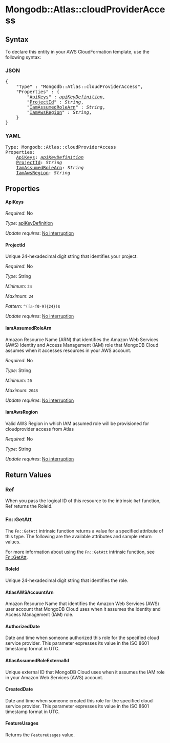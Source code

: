 # Mongodb::Atlas::cloudProviderAccess

## Syntax

To declare this entity in your AWS CloudFormation template, use the following syntax:

### JSON

<pre>
{
    "Type" : "Mongodb::Atlas::cloudProviderAccess",
    "Properties" : {
        "<a href="#apikeys" title="ApiKeys">ApiKeys</a>" : <i><a href="apikeydefinition.md">apiKeyDefinition</a></i>,
        "<a href="#projectid" title="ProjectId">ProjectId</a>" : <i>String</i>,
        "<a href="#iamassumedrolearn" title="IamAssumedRoleArn">IamAssumedRoleArn</a>" : <i>String</i>,
        "<a href="#iamawsregion" title="IamAwsRegion">IamAwsRegion</a>" : <i>String</i>,
    }
}
</pre>

### YAML

<pre>
Type: Mongodb::Atlas::cloudProviderAccess
Properties:
    <a href="#apikeys" title="ApiKeys">ApiKeys</a>: <i><a href="apikeydefinition.md">apiKeyDefinition</a></i>
    <a href="#projectid" title="ProjectId">ProjectId</a>: <i>String</i>
    <a href="#iamassumedrolearn" title="IamAssumedRoleArn">IamAssumedRoleArn</a>: <i>String</i>
    <a href="#iamawsregion" title="IamAwsRegion">IamAwsRegion</a>: <i>String</i>
</pre>

## Properties

#### ApiKeys

_Required_: No

_Type_: <a href="apikeydefinition.md">apiKeyDefinition</a>

_Update requires_: [No interruption](https://docs.aws.amazon.com/AWSCloudFormation/latest/UserGuide/using-cfn-updating-stacks-update-behaviors.html#update-no-interrupt)

#### ProjectId

Unique 24-hexadecimal digit string that identifies your project.

_Required_: No

_Type_: String

_Minimum_: <code>24</code>

_Maximum_: <code>24</code>

_Pattern_: <code>^([a-f0-9]{24})$</code>

_Update requires_: [No interruption](https://docs.aws.amazon.com/AWSCloudFormation/latest/UserGuide/using-cfn-updating-stacks-update-behaviors.html#update-no-interrupt)

#### IamAssumedRoleArn

Amazon Resource Name (ARN) that identifies the Amazon Web Services (AWS) Identity and Access Management (IAM) role that MongoDB Cloud assumes when it accesses resources in your AWS account.

_Required_: No

_Type_: String

_Minimum_: <code>20</code>

_Maximum_: <code>2048</code>

_Update requires_: [No interruption](https://docs.aws.amazon.com/AWSCloudFormation/latest/UserGuide/using-cfn-updating-stacks-update-behaviors.html#update-no-interrupt)

#### IamAwsRegion

Valid AWS Region in which IAM assumed role will be provisioned for cloudprovider access from Atlas

_Required_: No

_Type_: String

_Update requires_: [No interruption](https://docs.aws.amazon.com/AWSCloudFormation/latest/UserGuide/using-cfn-updating-stacks-update-behaviors.html#update-no-interrupt)

## Return Values

### Ref

When you pass the logical ID of this resource to the intrinsic `Ref` function, Ref returns the RoleId.

### Fn::GetAtt

The `Fn::GetAtt` intrinsic function returns a value for a specified attribute of this type. The following are the available attributes and sample return values.

For more information about using the `Fn::GetAtt` intrinsic function, see [Fn::GetAtt](https://docs.aws.amazon.com/AWSCloudFormation/latest/UserGuide/intrinsic-function-reference-getatt.html).

#### RoleId

Unique 24-hexadecimal digit string that identifies the role.

#### AtlasAWSAccountArn

Amazon Resource Name that identifies the Amazon Web Services (AWS) user account that MongoDB Cloud uses when it assumes the Identity and Access Management (IAM) role.

#### AuthorizedDate

Date and time when someone authorized this role for the specified cloud service provider. This parameter expresses its value in the ISO 8601 timestamp format in UTC.

#### AtlasAssumedRoleExternalId

Unique external ID that MongoDB Cloud uses when it assumes the IAM role in your Amazon Web Services (AWS) account.

#### CreatedDate

Date and time when someone created this role for the specified cloud service provider. This parameter expresses its value in the ISO 8601 timestamp format in UTC.

#### FeatureUsages

Returns the <code>FeatureUsages</code> value.

